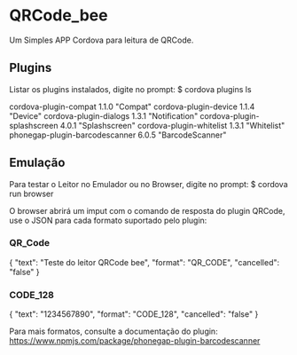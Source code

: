 # QRCode_bee

Um Simples APP Cordova para leitura de QRCode.

## Plugins

Listar os plugins instalados, digite no prompt: 
    $ cordova plugins ls

cordova-plugin-compat 1.1.0 "Compat"
cordova-plugin-device 1.1.4 "Device"
cordova-plugin-dialogs 1.3.1 "Notification"
cordova-plugin-splashscreen 4.0.1 "Splashscreen"
cordova-plugin-whitelist 1.3.1 "Whitelist"
phonegap-plugin-barcodescanner 6.0.5 "BarcodeScanner"


## Emulação

Para testar o Leitor no Emulador ou no Browser, digite no prompt:
    $ cordova run browser

O browser abrirá um imput com o comando de resposta do plugin QRCode, use o JSON para cada formato suportado pelo plugin:

### QR_Code

{
  "text": "Teste do leitor QRCode bee", 
  "format": "QR_CODE", 
  "cancelled": "false"
}

### CODE_128

{
  "text": "1234567890", 
  "format": "CODE_128", 
  "cancelled": "false"
}

Para mais formatos, consulte a documentação do plugin: https://www.npmjs.com/package/phonegap-plugin-barcodescanner
